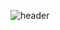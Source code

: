 ![header](https://capsule-render.vercel.app/api?type=Waving&text=Hello+I'm+Eunchong+Kim!&fontSize=40&fontAlign=30&fontAlignY=30&fontColor=FFFFFF&desc=Frontend+Engineer&descAlign=13&descAlignY=48&animation=fadeIn&height=150)
